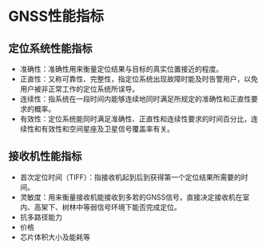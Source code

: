 # GNSS性能指标

## 定位系统性能指标
* 准确性：准确性用来衡量定位结果与目标的真实位置接近的程度。
* 正直性：又称可靠性、完整性，指定位系统出现故障时能及时告警用户，以免用户被非正常工作的定位系统所误导。
* 连续性：指系统在一段时间内能够连续地同时满足所规定的准确性和正直性要求的概率。
* 有效性：定位系统能同时满足准确性、正直性和连续性要求的时间百分比，连续性和有效性和空间星座及卫星信号覆盖率有关。

## 接收机性能指标
* 首次定位时间（TIFF）：指接收机起到后到获得第一个定位结果所需要的时间。
* 灵敏度：用来衡量接收机能接收到多若的GNSS信号，直接决定接收机在室内、高架下、树林中等弱信号环境下能否完成定位。
* 抗多路径能力
* 价格
* 芯片体积大小及能耗等